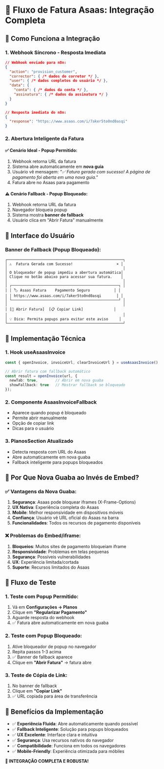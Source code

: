 # 🧾 Fluxo de Fatura Asaas: Integração Completa

## 🎯 **Como Funciona a Integração**

### **1. Webhook Síncrono - Resposta Imediata**
```json
// Webhook enviado para n8n:
{
  "action": "provision_customer",
  "corrector": { /* dados do corretor */ },
  "user": { /* dados completos do usuário */ },
  "data": { 
    "conta": { /* dados da conta */ },
    "assinatura": { /* dados da assinatura */ }
  }
}

// Resposta imediata do n8n:
{
  "response": "https://www.asaas.com/i/7aker5to0nd0asqi"
}
```

### **2. Abertura Inteligente da Fatura**

#### **✅ Cenário Ideal - Popup Permitido:**
1. Webhook retorna URL da fatura
2. Sistema abre automaticamente em **nova guia**
3. Usuário vê mensagem: *"✅ Fatura gerada com sucesso! A página de pagamento foi aberta em uma nova guia."*
4. Fatura abre no Asaas para pagamento

#### **⚠️ Cenário Fallback - Popup Bloqueado:**
1. Webhook retorna URL da fatura
2. Navegador bloqueia popup
3. Sistema mostra **banner de fallback**
4. Usuário clica em "Abrir Fatura" manualmente

## 🎨 **Interface do Usuário**

### **Banner de Fallback (Popup Bloqueado):**
```tsx
┌─────────────────────────────────────────────────────┐
│ ⚠️  Fatura Gerada com Sucesso!                    × │
│                                                     │
│ O bloqueador de popup impediu a abertura automática│
│ Clique no botão abaixo para acessar sua fatura.    │
│                                                     │
│ ┌─────────────────────────────────────────────────┐ │
│ │ 🏷️ Asaas Fatura    Pagamento Seguro           │ │
│ │ https://www.asaas.com/i/7aker5to0nd0asqi       │ │
│ └─────────────────────────────────────────────────┘ │
│                                                     │
│ [🔗 Abrir Fatura]  [📋 Copiar Link]              │
│                                                     │
│ 💡 Dica: Permita popups para evitar este aviso     │
└─────────────────────────────────────────────────────┘
```

## 🔧 **Implementação Técnica**

### **1. Hook useAsaasInvoice**
```typescript
const { openInvoice, invoiceUrl, clearInvoiceUrl } = useAsaasInvoice();

// Abrir fatura com fallback automático
const result = openInvoice(url, {
  newTab: true,        // Abrir em nova guaba
  showFallback: true   // Mostrar fallback se bloqueado
});
```

### **2. Componente AsaasInvoiceFallback**
- Aparece quando popup é bloqueado
- Permite abrir manualmente
- Opção de copiar link
- Dicas para o usuário

### **3. PlanosSection Atualizado**
- Detecta resposta com URL do Asaas
- Abre automaticamente em nova guaba
- Fallback inteligente para popups bloqueados

## 🎯 **Por Que Nova Guaba ao Invés de Embed?**

### **✅ Vantagens da Nova Guaba:**
1. **Segurança**: Asaas pode bloquear iframes (X-Frame-Options)
2. **UX Nativa**: Experiência completa do Asaas
3. **Mobile**: Melhor responsividade em dispositivos móveis
4. **Confiança**: Usuário vê URL oficial do Asaas na barra
5. **Funcionalidades**: Todos os recursos de pagamento disponíveis

### **❌ Problemas do Embed/iframe:**
1. **Bloqueios**: Muitos sites de pagamento bloqueiam iframe
2. **Responsividade**: Problemas em telas pequenas
3. **Segurança**: Possíveis vulnerabilidades
4. **UX**: Experiência limitada/cortada
5. **Suporte**: Recursos limitados do Asaas

## 🧪 **Fluxo de Teste**

### **1. Teste com Popup Permitido:**
1. Vá em **Configurações → Planos**
2. Clique em **"Regularizar Pagamento"**
3. Aguarde resposta do webhook
4. ✅ Fatura abre automaticamente em nova guaba

### **2. Teste com Popup Bloqueado:**
1. Ative bloqueador de popup no navegador
2. Repita passos 1-3 acima
3. ✅ Banner de fallback aparece
4. Clique em **"Abrir Fatura"** → fatura abre

### **3. Teste de Cópia de Link:**
1. No banner de fallback
2. Clique em **"Copiar Link"**
3. ✅ URL copiada para área de transferência

## 🚀 **Benefícios da Implementação**

- ✅ **Experiência Fluida**: Abre automaticamente quando possível
- ✅ **Fallback Inteligente**: Solução para popups bloqueados
- ✅ **UX Excelente**: Interface clara e intuitiva
- ✅ **Segurança**: Usa recursos nativos do navegador
- ✅ **Compatibilidade**: Funciona em todos os navegadores
- ✅ **Mobile-Friendly**: Experiência otimizada para móbiles

**🎉 INTEGRAÇÃO COMPLETA E ROBUSTA!**

